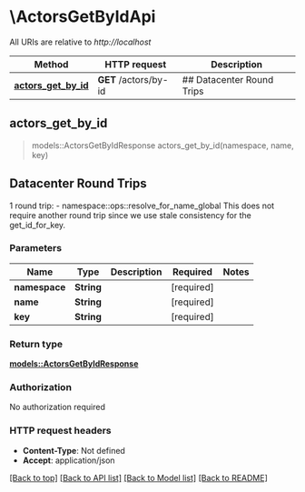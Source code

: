 # \ActorsGetByIdApi

All URIs are relative to *http://localhost*

Method | HTTP request | Description
------------- | ------------- | -------------
[**actors_get_by_id**](ActorsGetByIdApi.md#actors_get_by_id) | **GET** /actors/by-id | ## Datacenter Round Trips



## actors_get_by_id

> models::ActorsGetByIdResponse actors_get_by_id(namespace, name, key)
## Datacenter Round Trips

1 round trip: - namespace::ops::resolve_for_name_global  This does not require another round trip since we use stale consistency for the get_id_for_key.

### Parameters


Name | Type | Description  | Required | Notes
------------- | ------------- | ------------- | ------------- | -------------
**namespace** | **String** |  | [required] |
**name** | **String** |  | [required] |
**key** | **String** |  | [required] |

### Return type

[**models::ActorsGetByIdResponse**](ActorsGetByIdResponse.md)

### Authorization

No authorization required

### HTTP request headers

- **Content-Type**: Not defined
- **Accept**: application/json

[[Back to top]](#) [[Back to API list]](../README.md#documentation-for-api-endpoints) [[Back to Model list]](../README.md#documentation-for-models) [[Back to README]](../README.md)

